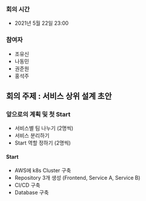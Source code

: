   ### 회의 시간
- 2021년 5월 22일 23:00

### 참여자
- 조유신
- 나동민
- 권준원
- 홍석주

## 회의 주제 : 서비스 상위 설계 초안

### 앞으로의 계획 및 첫 Start
- 서비스별 팀 나누기 (2명씩)
- 서비스 분리하기
- Start 역할 정하기 (2명씩)

#### Start
- AWS에 k8s Cluster 구축
- Repository 3개 생성 (Frontend, Service A, Service B)
- CI/CD 구축
- Database 구축


